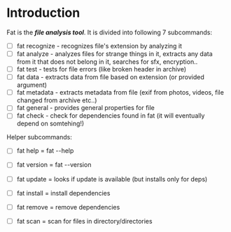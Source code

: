 # Introduction
Fat is the ***file analysis tool***. It is divided into following 7 subcommands:

- [ ] fat recognize - recognizes file's extension by analyzing it
- [ ] fat analyze - analyzes files for strange things in it, extracts any data from it that does not belong in it, searches for sfx, encryption..
- [ ] fat test - tests for file errors (like broken header in archive)
- [ ] fat data - extracts data from file based on extension (or provided argument)
- [ ] fat metadata - extracts metadata from file (exif from photos, videos, file changed from archive etc..)
- [ ] fat general - provides general properties for file 
- [ ] fat check - check for dependencies found in fat (it will eventually depend on somtehing!)

Helper subcommands:
- [ ] fat help = fat --help
- [ ] fat version = fat --version
- [ ] fat update = looks if update is available (but installs only for deps)
- [ ] fat install = install dependencies
- [ ] fat remove = remove dependencies
- [ ] fat scan = scan for files in directory/directories

